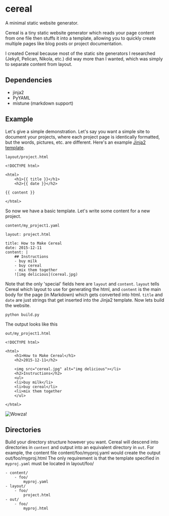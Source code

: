 # cereal
A minimal static website generator.

Cereal is a tiny static website generator which reads your page content from one file then stuffs it into a template, allowing you to quickly create multiple pages like blog posts or project documentation.

I created Cereal because most of the static site generators I researched (Jekyll, Pelican, Nikola, etc.) did way more than I wanted, which was simply to separate content from layout.

## Dependencies

* jinja2
* PyYAML
* mistune (markdown support)

## Example

Let's give a simple demonstration.  Let's say you want a simple site to document your projects, where each project page is identically formatted, but the words, pictures, etc. are different.  Here's an example [Jinja2 template]().

`layout/project.html`

    <!DOCTYPE html>

    <html>
        <h1>{{ title }}</h1>
        <h2>{{ date }}</h2>

    {{ content }}

    </html>

So now we have a basic template.  Let's write some content for a new project.

`content/my_project1.yaml`

    layout: project.html

    title: How to Make Cereal
    date: 2015-12-11
    content: |
        ## Instructions
        - buy milk
        - buy cereal
        - mix them together
        ![img delicious](cereal.jpg)

Note that the only 'special' fields here are `layout` and `content`.  `layout` tells Cereal which layout to use for generating the html, and `content` is the main body for the page (in Markdown) which gets converted into html.  `title` and `date` are just strings that get inserted into the Jinja2 template.  Now lets build the website.

    python build.py

The output looks like this

`out/my_project1.html`

    <!DOCTYPE html>

    <html>
        <h1>How to Make Cereal</h1>
        <h2>2015-12-11</h2>

        <img src="cereal.jpg" alt="img delicious"></li>
        <h2>Instructions</h2>
        <ul>
        <li>buy milk</li>
        <li>buy cereal</li>
        <li>mix them together
        </ul>

    </html>

![Wowza!](http://i.imgur.com/5xYkoQD.png)

## Directories

Build your directory structure however you want.  Cereal will descend into directories in `content` and output into an equivalent directory in `out`.  For example, the content file
    content/foo/myproj.yaml
would create the output
    out/foo/myproj.html
    The only requirement is that the template specified in `myproj.yaml` must be located in
    layout/foo/

    - content/
        - foo/
            myproj.yaml
    - layout/
        - foo/
            project.html
    - out/
        - foo/
            myproj.html
